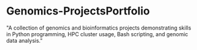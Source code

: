 # Genomics-ProjectsPortfolio
"A collection of genomics and bioinformatics projects demonstrating skills in Python programming, HPC cluster usage, Bash scripting, and genomic data analysis."
